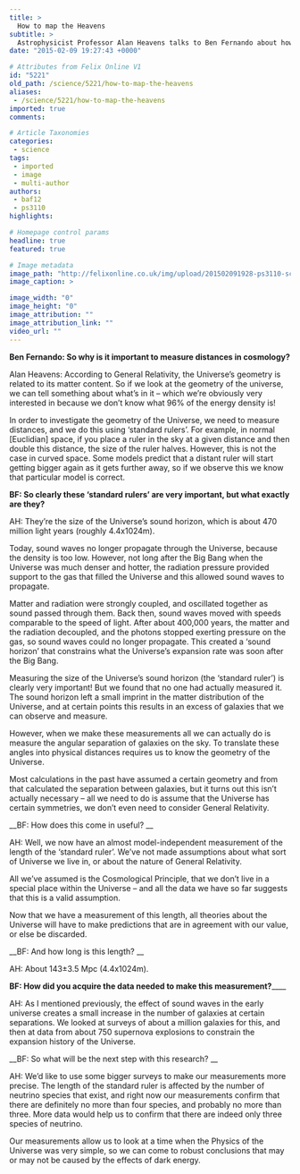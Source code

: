 ```yaml
---
title: >
  How to map the Heavens
subtitle: >
  Astrophysicist Professor Alan Heavens talks to Ben Fernando about how we measure distances in the universe
date: "2015-02-09 19:27:43 +0000"

# Attributes from Felix Online V1
id: "5221"
old_path: /science/5221/how-to-map-the-heavens
aliases:
 - /science/5221/how-to-map-the-heavens
imported: true
comments:

# Article Taxonomies
categories:
 - science
tags:
 - imported
 - image
 - multi-author
authors:
 - baf12
 - ps3110
highlights:

# Homepage control params
headline: true
featured: true

# Image metadata
image_path: "http://felixonline.co.uk/img/upload/201502091928-ps3110-screen-shot-2015-02-09-at-19.28.28.png"
image_caption: >

image_width: "0"
image_height: "0"
image_attribution: ""
image_attribution_link: ""
video_url: ""
---
```


__Ben Fernando: So why is it important to measure distances in cosmology?__

Alan Heavens: According to General Relativity, the Universe’s geometry is related to its matter content. So if we look at the geometry of the universe, we can tell something about what’s in it – which we’re obviously very interested in because we don’t know what 96% of the energy density is!

In order to investigate the geometry of the Universe, we need to measure distances, and we do this using ‘standard rulers’. For example, in normal [Euclidian] space, if you place a ruler in the sky at a given distance and then double this distance, the size of the ruler halves. However, this is not the case in curved space. Some models predict that a distant ruler will start getting bigger again as it gets further away, so if we observe this we know that particular model is correct.

__BF: So clearly these ‘standard rulers’ are very important, but what exactly are they?__

AH: They’re the size of the Universe’s sound horizon, which is about 470 million light years (roughly 4.4x1024m).

Today, sound waves no longer propagate through the Universe, because the density is too low. However, not long after the Big Bang when the Universe was much denser and hotter, the radiation pressure provided support to the gas that filled the Universe and this allowed sound waves to propagate.

Matter and radiation were strongly coupled, and oscillated together as sound passed through them. Back then, sound waves moved with speeds comparable to the speed of light. After about 400,000 years, the matter and the radiation decoupled, and the photons stopped exerting pressure on the gas, so sound waves could no longer propagate. This created a ‘sound horizon’ that constrains what the Universe’s expansion rate was soon after the Big Bang.

Measuring the size of the Universe’s sound horizon (the ‘standard ruler’) is clearly very important! But we found that no one had actually measured it. The sound horizon left a small imprint in the matter distribution of the Universe, and at certain points this results in an excess of galaxies that we can observe and measure.

However, when we make these measurements all we can actually do is measure the angular separation of galaxies on the sky. To translate these angles into physical distances requires us to know the geometry of the Universe.

Most calculations in the past have assumed a certain geometry and from that calculated the separation between galaxies, but it turns out this isn’t actually necessary – all we need to do is assume that the Universe has certain symmetries, we don’t even need to consider General Relativity.

__BF: How does this come in useful? __

AH: Well, we now have an almost model-independent measurement of the length of the ‘standard ruler’. We’ve not made assumptions about what sort of Universe we live in, or about the nature of General Relativity.

All we’ve assumed is the Cosmological Principle, that we don’t live in a special place within the Universe – and all the data we have so far suggests that this is a valid assumption.

Now that we have a measurement of this length, all theories about the Universe will have to make predictions that are in agreement with our value, or else be discarded.

__BF: And how long is this length? __

AH: About 143±3.5 Mpc (4.4x1024m).

__BF: How did you acquire the data needed to make this measurement?______

AH: As I mentioned previously, the effect of sound waves in the early universe creates a small increase in the number of galaxies at certain separations. We looked at surveys of about a million galaxies for this, and then at data from about 750 supernova explosions to constrain the expansion history of the Universe.

__BF: So what will be the next step with this research? __

AH: We’d like to use some bigger surveys to make our measurements more precise. The length of the standard ruler is affected by the number of neutrino species that exist, and right now our measurements confirm that there are definitely no more than four species, and probably no more than three. More data would help us to confirm that there are indeed only three species of neutrino.

Our measurements allow us to look at a time when the Physics of the Universe was very simple, so we can come to robust conclusions that may or may not be caused by the effects of dark energy.

